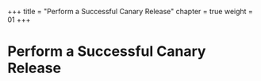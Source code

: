 +++
title = "Perform a Successful Canary Release"
chapter = true
weight = 01
+++

# Perform a Successful Canary Release

[//]: # (add content here)